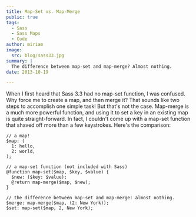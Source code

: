 ```yaml
---
title: Map-Set vs. Map-Merge
public: true
tags:
  - Sass
  - Sass Maps
  - Code
author: miriam
image:
  src: blog/sass33.jpg
summary: |
  The difference between map-set and map-merge? Almost nothing.
date: 2013-10-19

---
```


When I first heard that Sass 3.3 had no map-set function, I was
confused. Why force me to create a map, and then merge it? That sounds
like two steps to accomplish one simple task! But that's not the case.
Map-merge is a much more powerful function, and using it to set a key in
an existing map is quite straight-forward. In fact, I couldn't come up
with a map-set function that shaved off more than a few keystrokes.
Here's the comparison:

    // a map!
    $map: (
      1: hello,
      2: world,
    );

    // a map-set function (not included with Sass)
    @function map-set($map, $key, $value) {
      $new: ($key: $value);
      @return map-merge($map, $new);
    }

    // the difference between map-set and map-merge: almost nothing.
    $merge: map-merge($map, (2: New York));
    $set: map-set($map, 2, New York);
